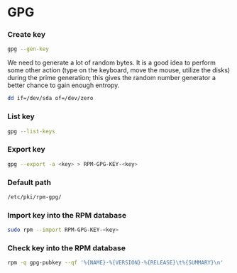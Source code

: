 # GPG

### Create key
```bash
gpg --gen-key
```
We need to generate a lot of random bytes. It is a good idea to perform
some other action (type on the keyboard, move the mouse, utilize the
disks) during the prime generation; this gives the random number
generator a better chance to gain enough entropy.
```bash
dd if=/dev/sda of=/dev/zero
```

### List key
```bash
gpg --list-keys
```
 
### Export key
```bash
gpg --export -a <key> > RPM-GPG-KEY-<key>
```
 
### Default path
```bash
/etc/pki/rpm-gpg/
```
 
### Import key into the RPM database
```bash
sudo rpm --import RPM-GPG-KEY-<key>
```
 
### Check key into the RPM database
```bash
rpm -q gpg-pubkey --qf '%{NAME}-%{VERSION}-%{RELEASE}\t%{SUMMARY}\n'
```
